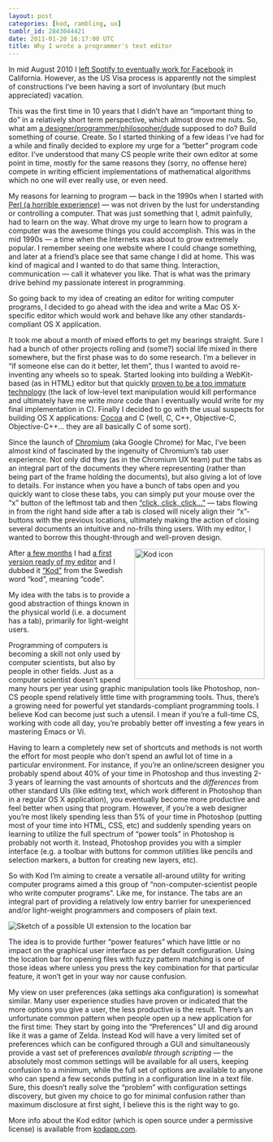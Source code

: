 ```yaml
---
layout: post
categories: [kod, rambling, ux]
tumblr_id: 2843044421
date: 2011-01-20 16:17:00 UTC
title: Why I wrote a programmer's text editor
---
```


<p>In mid August 2010 I <a href="http://blog.hunch.se/post/1102106518/moving-on">left Spotify to eventually work for Facebook</a> in California. However, as the US Visa process is apparently not the simplest of constructions I&#8217;ve been having a sort of involuntary (but much appreciated) vacation.</p>

<p>This was the first time in 10 years that I didn&#8217;t have an &#8220;important thing to do&#8221; in a relatively short term perspective, which almost drove me nuts. So, what am <a href="http://hunch.se/">a designer/programmer/philosopher/dude</a> supposed to do? Build something of course. Create. So I started thinking of a few ideas I&#8217;ve had for a while and finally decided to explore my urge for a &#8220;better&#8221; program code editor. I&#8217;ve understood that many CS people write their own editor at some point in time, mostly for the same reasons they (sorry, no offense here) compete in writing efficient implementations of mathematical algorithms which no one will ever really use, or even need.</p>

<p>My reasons for learning to program — back in the 1990s when I started with <a href="http://www.modernperlbooks.com/mt/2011/01/why-you-cant-hire-great-perl-programmers.html">Perl (a horrible experience)</a> — was not driven by the lust for understanding or controlling a computer. That was just something that I, admit painfully, had to learn on the way. What drove my urge to learn how to program a computer was the awesome things you could accomplish. This was in the mid 1990s — a time when the Internets was about to grow extremely popular. I remember seeing one website where I could change something, and later at a friend&#8217;s place see that same change I did at home. This was kind of magical and I wanted to do that same thing. Interaction, communication — call it whatever you like. That is what was the primary drive behind my passionate interest in programming.</p>

<p>So going back to my idea of creating an editor for writing computer programs, I decided to go ahead with the idea and write a Mac OS X-specific editor which would work and behave like any other standards-compliant OS X application.</p>

<p>It took me about a month of mixed efforts to get my bearings straight. Sure I had a bunch of other projects rolling and (some?) social life mixed in there somewhere, but the first phase was to do some research. I&#8217;m a believer in &#8220;if someone else can do it better, let them&#8221;, thus I wanted to avoid re-inventing any wheels so to speak. Started looking into building a WebKit-based (as in HTML) editor but that quickly <a href="http://hunch.se/webkit-editor/">proven to be a too immature technology</a> (the lack of low-level text manipulation would kill performance and ultimately have me write <em>more</em> code than I eventually would write for my final implementation in C). Finally I decided to go with the usual suspects for building OS X applications: <a href="http://en.wikipedia.org/wiki/Cocoa_(API)">Cocoa</a> and C (well, C, C++, Objective-C, Objective-C++&#8230; they are all basically C of some sort).</p>

<p>Since the launch of <a href="http://www.chromium.org/">Chromium</a> (aka Google Chrome) for Mac, I&#8217;ve been almost kind of fascinated by the ingenuity of Chromium&#8217;s tab user experience. Not only did they (as in the Chromium UX team) put the tabs as an integral part of the documents they where representing (rather than being part of the frame holding the documents), but also giving a lot of love to details. For instance when you have a bunch of tabs open and you quickly want to close these tabs, you can simply put your mouse over the &#8220;x&#8221; button of the leftmost tab and then <a href="http://www.theinvisibl.com/news/2009/12/08/a-piece-with-a-lot-of-screenshots-about-the-close-tab-behaviour-in-google-chrome/">&#8220;click, click, click&#8230;&#8221;</a> — tabs flowing in from the right hand side after a tab is closed will nicely align their &#8220;x&#8221;-buttons with the previous locations, ultimately making the action of closing several documents an intuitive and no-frills thing users. With my editor, I wanted to borrow this thought-through and well-proven design.</p>

<p><a href="http://kodapp.com/"><img src="http://kodapp.com/icon-256.png" alt="Kod icon" width="256" height="256" align="right"/></a>After <a href="http://blog.hunch.se/post/1669339986/building-some-software-while-the-snow-is-gently">a few months</a> I had <a href="http://blog.hunch.se/post/2363521264/starting-to-take-shape">a first version ready of my editor</a> and I dubbed it <a href="http://kodapp.com/">&#8220;Kod&#8221;</a> from the Swedish word &#8220;kod&#8221;, meaning &#8220;code&#8221;.</p>

<p>My idea with the tabs is to provide a good abstraction of things known in the physical world (i.e. a document has a tab), primarily for light-weight users.</p>

<p>Programming of computers is becoming a skill not only used by computer scientists, but also by people in other fields. Just as a computer scientist doesn&#8217;t spend many hours per year using graphic manipulation tools like Photoshop, non-CS people spend relatively little time with programming tools. Thus, there&#8217;s a growing need for powerful yet standards-compliant programming tools. I believe Kod can become just such a utensil. I mean if you&#8217;re a full-time CS, working with code all day, you&#8217;re probably better off investing a few years in mastering Emacs or Vi.</p>

<p>Having to learn a completely new set of shortcuts and methods is not worth the effort for most people who don&#8217;t spend an awful lot of time in a particular environment. For instance, if you&#8217;re an online/screen designer you probably spend about 40% of your time in Photoshop and thus investing 2-3 years of learning the vast amounts of shortcuts and the <em>differences</em> from other standard UIs (like editing text, which work different in Photoshop than in a regular OS X application), you eventually become more productive and feel better when using that program. However, if you&#8217;re a web designer you&#8217;re most likely spending less than 5% of your time in Photoshop (putting most of your time into HTML, CSS, etc) and suddenly spending years on learning to utilize the full spectrum of &#8220;power tools&#8221; in Photoshop is probably not worth it. Instead, Photoshop provides you with a simpler interface (e.g. a toolbar with buttons for common utilities like pencils and selection markers, a button for creating new layers, etc).</p>

<p>So with Kod I&#8217;m aiming to create a versatile all-around utility for writing computer programs aimed a this group of &#8220;non-computer-scientist people who write computer programs&#8221;. Like me, for instance. The tabs are an integral part of providing a relatively low entry barrier for unexperienced and/or light-weight programmers and composers of plain text.</p>

<p><img src="http://farm6.static.flickr.com/5244/5373093980_8e17382b2f_o.png" alt="Sketch of a possible UI extension to the location bar"/></p>

<p>The idea is to provide further &#8220;power features&#8221; which have little or no impact on the graphical user interface as per default configuration. Using the location bar for opening files with fuzzy pattern matching is one of those ideas where unless you press the key combination for that particular feature, it won&#8217;t get in your way nor cause confusion.</p>

<p>My view on user preferences (aka settings aka configuration) is somewhat similar. Many user experience studies have proven or indicated that the more options you give a user, the less productive is the result. There&#8217;s an unfortunate common pattern when people open up a new application for the first time: They start by going into the &#8220;Preferences&#8221; UI and dig around like it was a game of Zelda. Instead Kod will have a very limited set of preferences which can be configured through a GUI and simultaneously provide a vast set of preferences <em>available through scripting</em> — the absolutely most common settings will be available for all users, keeping confusion to a minimum, while the full set of options are available to anyone who can spend a few seconds putting in a configuration line in a text file. Sure, this doesn&#8217;t really solve the &#8220;problem&#8221; with configuration settings discovery, but given my choice to go for minimal confusion rather than maximum disclosure at first sight, I believe this is the right way to go.</p>

<p>More info about the Kod editor (which is open source under a permissive license) is available from <a href="http://kodapp.com/">kodapp.com</a>.</p>